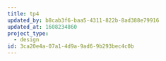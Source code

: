 ```yaml
---
title: tp4
updated_by: b8cab3f6-baa5-4311-822b-8ad388e79916
updated_at: 1608234860
project_type:
  - design
id: 3ca20e4a-07a1-4d9a-9ad6-9b293bec4c0b
---
```

